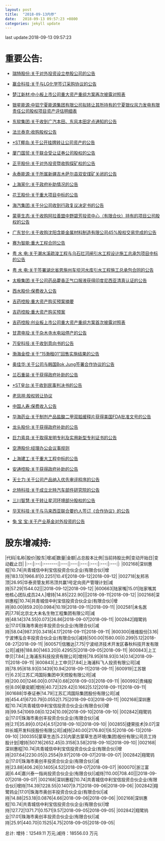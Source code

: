 ```yaml
---
layout: post
title:  "2018-09-13内参"
date:   2018-09-13 09:57:23 +0800
categories: jekyll update
---
```

last update:2018-09-13 09:57:23
# 重要公告: 
 
* [瑞特股份:关于对外投资设立参股公司的公告](http://www.cninfo.com.cn/finalpage/2018-09-13/1205433440.PDF)

* [赢合科技:关于与LG化学签订采购协议的公告](http://www.cninfo.com.cn/finalpage/2018-09-13/1205432958.PDF)

* [楚江新材:中小板上市公司重大资产重组方案再次披露对照表](http://www.cninfo.com.cn/finalpage/2018-09-13/1205432905.PDF)

* [银星能源:中铝宁夏能源集团有限公司拟转让其所持有的宁夏银仪风力发电有限责任公司股权项目资产评估明细表](http://www.cninfo.com.cn/finalpage/2018-09-13/1205432848.PDF)

* [东软集团:关于收到广汽本田、东风本田定点通知的公告](http://www.cninfo.com.cn/finalpage/2018-09-13/1205432774.PDF)

* [法兰泰克:收购股权公告](http://www.cninfo.com.cn/finalpage/2018-09-13/1205432744.PDF)

* [*ST椰岛:关于公开挂牌转让公司资产的公告](http://www.cninfo.com.cn/finalpage/2018-09-13/1205432707.PDF)

* [厦门国贸:关于联合受让证券公司股权的公告](http://www.cninfo.com.cn/finalpage/2018-09-13/1205432693.PDF)

* [正平股份:关于对外投资暨收购探矿权的公告](http://www.cninfo.com.cn/finalpage/2018-09-13/1205432645.PDF)

* [永泰能源:关于所属新疆吉木萨尔县双安煤矿关闭的公告](http://www.cninfo.com.cn/finalpage/2018-09-13/1205432619.PDF)

* [上海家化:关于政府补助情况的公告](http://www.cninfo.com.cn/finalpage/2018-09-13/1205432616.PDF)

* [花王股份:关于重大项目中标的公告](http://www.cninfo.com.cn/finalpage/2018-09-13/1205432598.PDF)

* [海汽集团:关于分公司收到行政复议决定书的公告](http://www.cninfo.com.cn/finalpage/2018-09-13/1205432596.PDF)

* [蒙草生态:关于收购阿拉善盟中野碧芳投资中心（有限合伙）持有的项目公司股权的公告](http://www.cninfo.com.cn/finalpage/2018-09-13/1205432568.PDF)

* [广东甘化:关于收购沈阳含能金属材料制造有限公司45%股权交易完成的公告](http://www.cninfo.com.cn/finalpage/2018-09-13/1205432564.PDF)

* [赛为智能:重大工程合同公告](http://www.cninfo.com.cn/finalpage/2018-09-13/1205432476.PDF)

* [粤 水 电:关于潮水溪疏浚工程与乌石拦河闸引水工程设计施工总承包项目中标的公告](http://www.cninfo.com.cn/finalpage/2018-09-13/1205432461.PDF)

* [粤 水 电:关于签署湖北省恩施州车坝河水库引水工程施工总承包合同的公告](http://www.cninfo.com.cn/finalpage/2018-09-13/1205432460.PDF)

* [太极集团:关于公司药品藿香正气口服液获得印度尼西亚清真认证的公告](http://www.cninfo.com.cn/finalpage/2018-09-13/1205432446.PDF)

* [西水股份:保费收入公告](http://www.cninfo.com.cn/finalpage/2018-09-13/1205432444.PDF)

* [吉药控股:重大资产购买预案摘要](http://www.cninfo.com.cn/finalpage/2018-09-13/1205432378.PDF)

* [吉药控股:重大资产购买预案](http://www.cninfo.com.cn/finalpage/2018-09-13/1205432377.PDF)

* [吉药控股:创业板上市公司重大资产重组方案首次披露对照表](http://www.cninfo.com.cn/finalpage/2018-09-13/1205432372.PDF)

* [甘肃电投:关于杂木寺水电站停产的公告](http://www.cninfo.com.cn/finalpage/2018-09-13/1205432316.PDF)

* [万安科技:关于收到意向书的公告](http://www.cninfo.com.cn/finalpage/2018-09-13/1205432218.PDF)

* [渤海金控:关于“15渤租01”回售实施结果的公告](http://www.cninfo.com.cn/finalpage/2018-09-13/1205432195.PDF)

* [奥佳华:关于公司与韩国Bok Jung签署合作协议的公告](http://www.cninfo.com.cn/finalpage/2018-09-13/1205432174.PDF)

* [兰石重装:关于获得政府补助的公告](http://www.cninfo.com.cn/finalpage/2018-09-13/1205432158.PDF)

* [*ST皇台:关于收到民事判决书的公告](http://www.cninfo.com.cn/finalpage/2018-09-13/1205431902.PDF)

* [老凤祥:股权转让协议](http://www.cninfo.com.cn/finalpage/2018-09-13/1205431860.PDF)

* [中国人寿:保费收入公告](http://www.cninfo.com.cn/finalpage/2018-09-13/1205431847.PDF)

* [华海药业:关于制剂产品盐酸二甲双胍缓释片获得美国FDA批准文号的公告](http://www.cninfo.com.cn/finalpage/2018-09-13/1205431793.PDF)

* [龙头股份:关于获得政府补助的公告](http://www.cninfo.com.cn/finalpage/2018-09-13/1205431791.PDF)

* [巨力索具:关于取得发明专利及实用新型专利证书的公告](http://www.cninfo.com.cn/finalpage/2018-09-13/1205431760.PDF)

* [空港股份:经理办公会议事规则](http://www.cninfo.com.cn/finalpage/2018-09-13/1205431750.PDF)

* [上海建工:关于重大工程中标的公告](http://www.cninfo.com.cn/finalpage/2018-09-13/1205431543.PDF)

* [安通控股:关于获得政府补助的公告](http://www.cninfo.com.cn/finalpage/2018-09-13/1205431542.PDF)

* [天士力:关于公司产品纳入优先审评程序的公告](http://www.cninfo.com.cn/finalpage/2018-09-13/1205431525.PDF)

* [北特科技:关于成立北特汽车部件研究院的公告](http://www.cninfo.com.cn/finalpage/2018-09-13/1205431511.PDF)

* [三川智慧:关于转让星河环境部分股权的公告](http://www.cninfo.com.cn/finalpage/2018-09-13/1205431489.PDF)

* [华天科技:关于与马来西亚联合要约人签订《合作协议》的公告](http://www.cninfo.com.cn/finalpage/2018-09-13/1205431479.PDF)

* [兔 宝 宝:关于产业基金对外投资的公告](http://www.cninfo.com.cn/finalpage/2018-09-13/1205431473.PDF)

# 股东增减持: 
 
|代码|名称|股价|股东|增减|数量|金额|占总股本比例|当前持股比例|变动开始日|变动截止日|
|:--:|:--:|:-------:|:---:|:---:|:---:|:---:|:---:|:---:|:
|002168|深圳惠程|10.74|共青城信中利宝信投资合伙企业(有限合伙)|增持|183.13|1966.81|0.2251|10.41|2018-09-12|2018-09-12|
|002718|友邦吊顶|26.95|华泰资管友邦吊顶共赢1号定向资产管理计划|减持|57.29|1544.02|||2018-09-12|2018-09-12|
|600663|陆家嘴|15.01|陆家嘴其他核心团队成员24人|增持|14.85|222.90|||2018-09-11|2018-09-12|
|002168|深圳惠程|10.74|共青城信中利宝信投资合伙企业(有限合伙)|增持|80.00|859.20|0.0984|10.19|2018-09-11|2018-09-11|
|002581|未名医药|7.78|北京北大未名生物工程集团有限公司|减持|48.14|374.55|0.073|26.86|2018-09-07|2018-09-11|
|002842|翔鹭钨业|17.01|珠海市奥创丰投资合伙企业(有限合伙)|减持|58.04|987.31|0.3418|4.17|2018-09-11|2018-09-11|
|600300|维维股份|3.16|宁波博泓合丰投资合伙企业(有限合伙)|减持|500.00|1580.00|0.299|5.12|2018-08-27|2018-09-11|
|600571|信雅达|7.75|宁波经济技术开发区春秋科技开发有限公司|减持|188.80|1463.20|0.4295|5|2018-09-05|2018-09-11|
|600843|上工申贝|7.84|上海浦东科技投资有限公司|增持|78.95|618.93|0.14|0.14|2018-09-11|2018-09-11|
|600843|上工申贝|7.84|上海浦科飞人投资有限公司|减持|78.95|618.93|0.1439|10.94|2018-09-11|2018-09-11|
|600919|江苏银行|6.23|江苏汇鸿国际集团中天控股有限公司|减持|200.00|1246.00|0.0174|0.68|2018-09-03|2018-09-11|
|600992|贵绳股份|8.09|章奕颖|增持|40.72|329.42|0.1662|5.12|2018-09-11|2018-09-11|
|601688|华泰证券|14.79|江苏汇鸿国际集团股份有限公司|减持|454.41|6720.79|0.0552|1.75|2018-09-03|2018-09-11|
|002168|深圳惠程|10.74|共青城信中利宝信投资合伙企业(有限合伙)|增持|99.54|1069.08|0.1224|10.09|2018-09-10|2018-09-10|
|002842|翔鹭钨业|17.01|珠海市奥创丰投资合伙企业(有限合伙)|减持|2.11|35.89|0.0124|4.51|2018-09-10|2018-09-10|
|002855|捷荣技术|9.07|深圳长城开发科技股份有限公司|减持|240.00|2176.80|1|6.5|2018-06-13|2018-09-10|
|300355|蒙草生态|5.23|内蒙古蒙草生态环境(集团)股份有限公司员工持股计划|增持|507.16|2652.45|0.3158|3.58|2018-09-10|2018-09-10|
|002168|深圳惠程|10.74|共青城信中利宝信投资合伙企业(有限合伙)|增持|207.64|2230.05|0.2554|9.97|2018-09-07|2018-09-07|
|002842|翔鹭钨业|17.01|珠海市奥创丰投资合伙企业(有限合伙)|减持|23.88|406.26|0.1405|4.52|2018-09-07|2018-09-07|
|600070|浙江富润|6.44|嘉兴泰一指尚投资合伙企业(有限合伙)|减持|110.00|708.40|||2018-09-07|2018-09-07|
|002168|深圳惠程|10.74|共青城信中利宝信投资合伙企业(有限合伙)|增持|114.39|1228.55|0.1407|9.71|2018-09-06|2018-09-06|
|002842|翔鹭钨业|17.01|珠海市奥创丰投资合伙企业(有限合伙)|减持|14.88|253.18|0.0876|4.66|2018-09-06|2018-09-06|
|002168|深圳惠程|10.74|共青城信中利宝信投资合伙企业(有限合伙)|增持|127.72|1371.71|0.1571|9.57|2018-09-05|2018-09-05|
|002842|翔鹭钨业|17.01|珠海市奥创丰投资合伙企业(有限合伙)|减持|25.91|440.70|0.1525|4.75|2018-09-05|2018-09-05|

 总计:
增持：12549.11 万元;减持：18556.03 万元